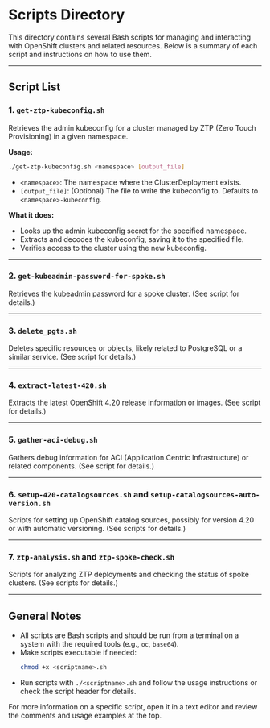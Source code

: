 # Scripts Directory

This directory contains several Bash scripts for managing and interacting with OpenShift clusters and related resources. Below is a summary of each script and instructions on how to use them.

---

## Script List

### 1. `get-ztp-kubeconfig.sh`
Retrieves the admin kubeconfig for a cluster managed by ZTP (Zero Touch Provisioning) in a given namespace.

**Usage:**
```bash
./get-ztp-kubeconfig.sh <namespace> [output_file]
```
- `<namespace>`: The namespace where the ClusterDeployment exists.
- `[output_file]`: (Optional) The file to write the kubeconfig to. Defaults to `<namespace>-kubeconfig`.

**What it does:**
- Looks up the admin kubeconfig secret for the specified namespace.
- Extracts and decodes the kubeconfig, saving it to the specified file.
- Verifies access to the cluster using the new kubeconfig.

---

### 2. `get-kubeadmin-password-for-spoke.sh`
Retrieves the kubeadmin password for a spoke cluster. (See script for details.)

---

### 3. `delete_pgts.sh`
Deletes specific resources or objects, likely related to PostgreSQL or a similar service. (See script for details.)

---

### 4. `extract-latest-420.sh`
Extracts the latest OpenShift 4.20 release information or images. (See script for details.)

---

### 5. `gather-aci-debug.sh`
Gathers debug information for ACI (Application Centric Infrastructure) or related components. (See script for details.)

---

### 6. `setup-420-catalogsources.sh` and `setup-catalogsources-auto-version.sh`
Scripts for setting up OpenShift catalog sources, possibly for version 4.20 or with automatic versioning. (See scripts for details.)

---

### 7. `ztp-analysis.sh` and `ztp-spoke-check.sh`
Scripts for analyzing ZTP deployments and checking the status of spoke clusters. (See scripts for details.)

---

## General Notes
- All scripts are Bash scripts and should be run from a terminal on a system with the required tools (e.g., `oc`, `base64`).
- Make scripts executable if needed:
  ```bash
  chmod +x <scriptname>.sh
  ```
- Run scripts with `./<scriptname>.sh` and follow the usage instructions or check the script header for details.

For more information on a specific script, open it in a text editor and review the comments and usage examples at the top.
